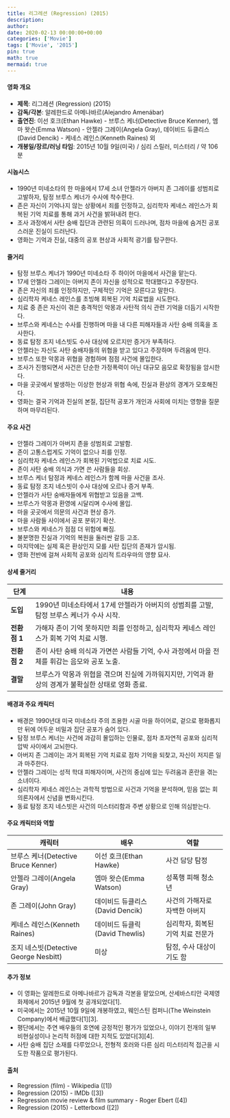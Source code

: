 ```yaml
---
title: 리그레션 (Regression) (2015)
description: 
author: 
date: 2020-02-13 00:00:00+00:00
categories: ['Movie']
tags: ['Movie', '2015']
pin: true
math: true
mermaid: true
---
```

#### 영화 개요

- **제목**: 리그레션 (Regression) (2015)  
- **감독/각본**: 알레한드로 아메나바르(Alejandro Amenábar)  
- **출연진**: 이선 호크(Ethan Hawke) - 브루스 케너(Detective Bruce Kenner), 엠마 왓슨(Emma Watson) - 안젤라 그레이(Angela Gray), 데이비드 듀클리스(David Dencik) - 케네스 레인스(Kenneth Raines) 외  
- **개봉일/장르/러닝 타임**: 2015년 10월 9일(미국) / 심리 스릴러, 미스터리 / 약 106분  

#### 시놉시스

- 1990년 미네소타의 한 마을에서 17세 소녀 안젤라가 아버지 존 그레이를 성범죄로 고발하자, 탐정 브루스 케너가 수사에 착수한다.  
- 존은 자신이 기억나지 않는 상황에서 죄를 인정하고, 심리학자 케네스 레인스가 회복된 기억 치료를 통해 과거 사건을 밝혀내려 한다.  
- 조사 과정에서 사탄 숭배 집단과 관련된 의혹이 드러나며, 점차 마을에 숨겨진 공포스러운 진실이 드러난다.  
- 영화는 기억과 진실, 대중의 공포 현상과 사회적 광기를 탐구한다.  

#### 줄거리

- 탐정 브루스 케너가 1990년 미네소타 주 하이어 마을에서 사건을 맡는다.  
- 17세 안젤라 그레이는 아버지 존이 자신을 성적으로 학대했다고 주장한다.  
- 존은 자신의 죄를 인정하지만, 구체적인 기억은 모른다고 말한다.  
- 심리학자 케네스 레인스를 초빙해 회복된 기억 치료법을 시도한다.  
- 치료 중 존은 자신이 겪은 충격적인 악몽과 사탄적 의식 관련 기억을 더듬기 시작한다.  
- 브루스와 케네스는 수사를 진행하며 마을 내 다른 피해자들과 사탄 숭배 의혹을 조사한다.  
- 동료 탐정 조지 네스빗도 수사 대상에 오르지만 증거가 부족하다.  
- 안젤라는 자신도 사탄 숭배자들의 위협을 받고 있다고 주장하며 두려움에 떤다.  
- 브루스 또한 악몽과 위협을 경험하며 점점 사건에 몰입한다.  
- 조사가 진행되면서 사건은 단순한 가정폭력이 아닌 대규모 음모로 확장됨을 암시한다.  
- 마을 곳곳에서 발생하는 이상한 현상과 위협 속에, 진실과 환상의 경계가 모호해진다.  
- 영화는 결국 기억과 진실의 본질, 집단적 공포가 개인과 사회에 미치는 영향을 질문하며 마무리된다.  

#### 주요 사건

- 안젤라 그레이가 아버지 존을 성범죄로 고발함.  
- 존이 고통스럽게도 기억이 없으나 죄를 인정.  
- 심리학자 케네스 레인스가 회복된 기억법으로 치료 시도.  
- 존이 사탄 숭배 의식과 가면 쓴 사람들을 회상.  
- 브루스 케너 탐정과 케네스 레인스가 함께 마을 사건을 조사.  
- 동료 탐정 조지 네스빗이 수사 대상에 오르나 증거 부족.  
- 안젤라가 사탄 숭배자들에게 위협받고 있음을 고백.  
- 브루스가 악몽과 환영에 시달리며 수사에 몰입.  
- 마을 곳곳에서 의문의 사건과 현상 증가.  
- 마을 사람들 사이에서 공포 분위기 확산.  
- 브루스와 케네스가 점점 더 위험에 빠짐.  
- 불분명한 진실과 기억의 복원을 둘러싼 갈등 고조.  
- 마지막에는 실제 혹은 환상인지 모를 사탄 집단의 존재가 암시됨.  
- 영화 전반에 걸쳐 사회적 공포와 심리적 트라우마의 영향 묘사.  

#### 상세 줄거리

| **단계**   | **내용**                                                                        |
|------------|---------------------------------------------------------------------------------|
| **도입**   | 1990년 미네소타에서 17세 안젤라가 아버지의 성범죄를 고발, 탐정 브루스 케너가 수사 시작.  |
| **전환점 1**| 가해자 존이 기억 못하지만 죄를 인정하고, 심리학자 케네스 레인스가 회복 기억 치료 시행.  |
| **전환점 2**| 존이 사탄 숭배 의식과 가면쓴 사람들 기억, 수사 과정에서 마을 전체를 휘감는 음모와 공포 노출.  |
| **결말**   | 브루스가 악몽과 위협을 겪으며 진실에 가까워지지만, 기억과 환상의 경계가 불확실한 상태로 영화 종료. |

#### 배경과 주요 캐릭터

- 배경은 1990년대 미국 미네소타 주의 조용한 시골 마을 하이어로, 겉으로 평화롭지만 뒤에 어두운 비밀과 집단 공포가 숨어 있다.  
- 탐정 브루스 케너는 사건에 과감히 몰입하는 인물로, 점차 초자연적 공포와 심리적 압박 사이에서 고뇌한다.  
- 아버지 존 그레이는 과거 회복된 기억 치료로 점차 기억을 되찾고, 자신이 저지른 일과 마주한다.  
- 안젤라 그레이는 성적 학대 피해자이며, 사건의 중심에 있는 두려움과 혼란을 겪는 소녀이다.  
- 심리학자 케네스 레인스는 과학적 방법으로 사건과 기억을 분석하며, 믿음 없는 회의론자에서 신념을 변화시킨다.  
- 동료 탐정 조지 네스빗은 사건의 미스터리함과 주변 상황으로 인해 의심받는다.  

#### 주요 캐릭터와 역할

| **캐릭터**               | **배우**                   | **역할**                       |
|-------------------------|----------------------------|-------------------------------|
| 브루스 케너(Detective Bruce Kenner)          | 이선 호크(Ethan Hawke)                | 사건 담당 탐정                  |
| 안젤라 그레이(Angela Gray)                    | 엠마 왓슨(Emma Watson)                 | 성폭행 피해 청소년              |
| 존 그레이(John Gray)                          | 데이비드 듀클리스(David Dencik)         | 사건의 가해자로 자백한 아버지   |
| 케네스 레인스(Kenneth Raines)                  | 데이비드 듀클릭(David Thewlis)           | 심리학자, 회복된 기억 치료 전문가  |
| 조지 네스빗(Detective George Nesbitt)       | 미상                             | 탐정, 수사 대상이기도 함         |

#### 추가 정보

- 이 영화는 알레한드로 아메나바르가 감독과 각본을 맡았으며, 산세바스티안 국제영화제에서 2015년 9월에 첫 공개되었다[1].  
- 미국에서는 2015년 10월 9일에 개봉하였고, 웨인스틴 컴퍼니(The Weinstein Company)에서 배급했다[1][3].  
- 평단에서는 주연 배우들의 호연에 긍정적인 평가가 있었으나, 이야기 전개의 일부 비현실성이나 논리적 허점에 대한 지적도 있었다[3][4].  
- 사탄 숭배 집단 소재를 다루었으나, 전형적 호러와 다른 심리 미스터리적 접근을 시도한 작품으로 평가된다.  

#### 출처

- Regression (film) - Wikipedia ([1])  
- Regression (2015) - IMDb ([3])  
- Regression movie review & film summary - Roger Ebert ([4])  
- Regression (2015) - Letterboxd ([2])

